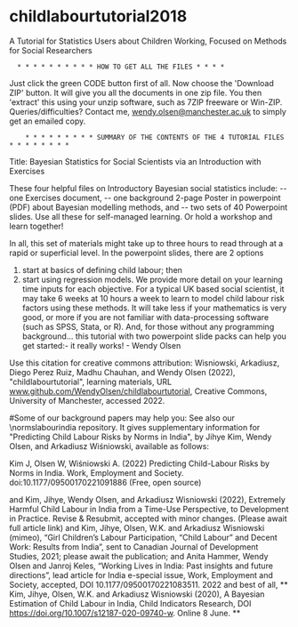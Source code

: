 # childlabourtutorial2018
A Tutorial for Statistics Users about Children Working, Focused on Methods for Social Researchers

      * * * * * * * * * * HOW TO GET ALL THE FILES * * * * 

Just click the green CODE button first of all. Now choose the 'Download ZIP' button. It will give you all the documents in one zip file.  You then 'extract' this using your unzip software, such as 7ZIP freeware or Win-ZIP.  Queries/difficulties? Contact me, wendy.olsen@manchester.ac.uk to simply get an emailed copy. 

        * * * * * * * * * SUMMARY OF THE CONTENTS OF THE 4 TUTORIAL FILES * * * * * * * *
        
Title:  Bayesian Statistics for Social Scientists via an Introduction with Exercises

These four helpful files on Introductory Bayesian social statistics include:
--  one Exercises document,
--   one background 2-page Poster in powerpoint (PDF) about Bayesian modelling methods, and
--   two sets of 40 Powerpoint slides.
Use all these for self-managed learning. Or hold a workshop and learn together!

In all, this set of materials might take up to three hours to read through at a rapid or superficial level. In the powerpoint slides, there are 2 options
1) start at basics of defining child labour; then
2) start using regression models. 
We provide more detail on your learning time inputs for each objective.
For a typical UK based social scientist, it may take 6 weeks at 10 hours a week to learn to model child labour risk factors using these methods. It will take less if your mathematics is very good, or more if you are not familiar with data-processing software (such as SPSS, Stata, or R). And, for those without any programming background... this tutorial with two powerpoint slide packs can help you get started:-  it really works! - Wendy Olsen

Use this citation for creative commons attribution: Wisniowski, Arkadiusz, Diego Perez Ruiz, Madhu Chauhan, and Wendy Olsen (2022), "childlabourtutorial", learning materials, URL www.github.com/WendyOlsen/childlabourtutorial, Creative Commons, University of Manchester, accessed 2022.


#Some of our background papers may help you:
See also our \normslabourindia repository. It gives supplementary information for "Predicting Child Labour Risks by Norms in India", by Jihye Kim, Wendy Olsen, and Arkadiusz Wiśniowski, available as follows:

Kim J, Olsen W, Wiśniowski A. (2022) Predicting Child-Labour Risks by Norms in India. Work, Employment and Society. doi:10.1177/09500170221091886
(Free, open source)

and
Kim, Jihye, Wendy Olsen, and Arkadiusz Wisniowski (2022), Extremely Harmful Child Labour in India from a Time-Use Perspective, to Development in Practice.  Revise & Resubmit, accepted with minor changes. (Please await full article link)
and
Kim, Jihye, Olsen, W.K. and Arkadiusz Wisniowski (mimeo), “Girl Children’s Labour Participation, “Child Labour” and Decent Work: Results from India”, sent to Canadian Journal of Development Studies, 2021; please await the publication; 
and
Anita Hammer, Wendy Olsen and Janroj Keles, “Working Lives in India: Past insights and future directions”, lead article for India e-special issue, Work, Employment and Society, accepted, DOI 10.1177/09500170221083511. 2022
and best of all,
** Kim, Jihye, Olsen, W.K. and Arkadiusz Wisniowski (2020), A Bayesian Estimation of Child Labour in India, Child Indicators Research, DOI https://doi.org/10.1007/s12187-020-09740-w. Online 8 June. ** 


